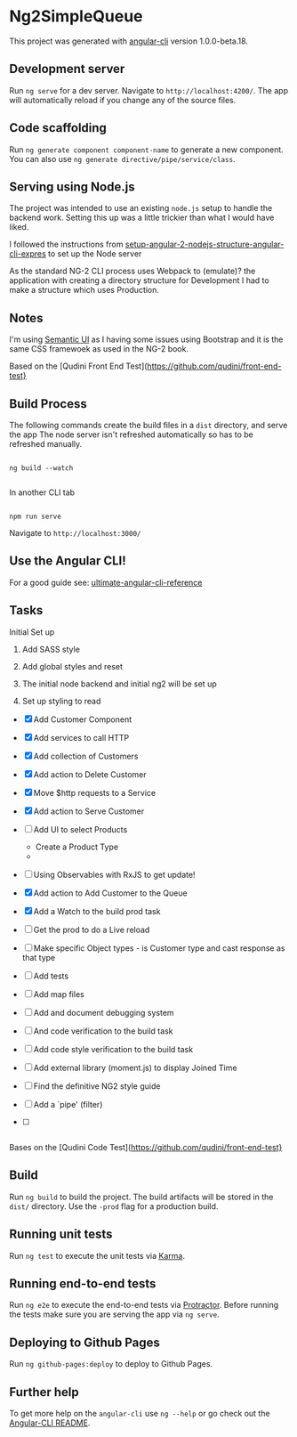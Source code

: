 # Ng2SimpleQueue

This project was generated with [angular-cli](https://github.com/angular/angular-cli) version 1.0.0-beta.18.

## Development server
Run `ng serve` for a dev server. Navigate to `http://localhost:4200/`. The app will automatically reload if you change any of the source files.

## Code scaffolding

Run `ng generate component component-name` to generate a new component. You can also use `ng generate directive/pipe/service/class`.

## Serving using Node.js

The project was intended to use an existing `node.js` setup to handle the backend work. Setting this up was a little trickier than what I would have liked.

I followed the instructions from [setup-angular-2-nodejs-structure-angular-cli-expres](http://www.javascripthtml.com/setup-angular-2-nodejs-structure-angular-cli-express/) to set up the Node server

As the standard NG-2 CLI process uses Webpack to (emulate)? the application with creating a directory structure for Development I had to make a structure which uses Production.




## Notes

I'm using [Semantic UI](http://semantic-ui.com/) as I having some issues using Bootstrap and it is the same CSS framewoek as used in the NG-2 book.

Based on the [Qudini Front End Test](https://github.com/qudini/front-end-test}

## Build Process

The following commands create the build files in a `dist` directory, and serve the app
The node server isn't refreshed automatically so has to be refreshed manually.

```

ng build --watch


```

In another CLI tab

```

npm run serve

```

Navigate to `http://localhost:3000/`


## Use the Angular CLI!

For a good guide see: [ultimate-angular-cli-reference](https://www.sitepoint.com/ultimate-angular-cli-reference/)

## Tasks

Initial Set up

1. Add SASS style

1. Add global styles and reset

1. The initial node backend and initial ng2 will be set up

1. Set up styling to read


* [X] Add Customer Component

* [X] Add services to call HTTP

* [X] Add collection of Customers

* [X] Add action to Delete Customer

* [X] Move $http requests to a Service

* [X] Add action to Serve Customer

* [ ] Add UI to select Products
  - Create a Product Type
  - 

* [ ] Using Observables with RxJS to get update!

* [X] Add action to Add Customer to the Queue

* [X] Add a Watch to the build prod task

* [ ] Get the prod to do a Live reload

* [ ] Make specific Object types - is Customer type and cast response as that type

* [ ] Add tests

* [ ] Add map files

* [ ] Add and document debugging system

* [ ] And code verification to the build task

* [ ] Add code style verification to the build task

* [ ] Add external library (moment.js) to display Joined Time

* [ ] Find the definitive NG2 style guide

* [ ] Add a `pipe' (filter)

* [ ] 

##

Bases on the [Qudini Code Test](https://github.com/qudini/front-end-test}

## Build

Run `ng build` to build the project. The build artifacts will be stored in the `dist/` directory. Use the `-prod` flag for a production build.

## Running unit tests

Run `ng test` to execute the unit tests via [Karma](https://karma-runner.github.io).

## Running end-to-end tests

Run `ng e2e` to execute the end-to-end tests via [Protractor](http://www.protractortest.org/).
Before running the tests make sure you are serving the app via `ng serve`.

## Deploying to Github Pages

Run `ng github-pages:deploy` to deploy to Github Pages.

## Further help

To get more help on the `angular-cli` use `ng --help` or go check out the [Angular-CLI README](https://github.com/angular/angular-cli/blob/master/README.md).
